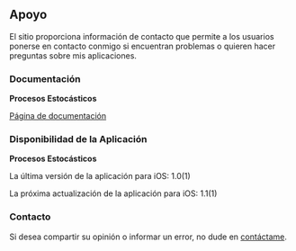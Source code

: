 ## Apoyo

El sitio proporciona información de contacto que permite a los usuarios ponerse en contacto conmigo si encuentran problemas o quieren hacer preguntas sobre mis aplicaciones.

### Documentación

**Procesos Estocásticos**

[Página de documentación](https://www.taketechease.com/time-series/stochastic-processes.html)
  
### Disponibilidad de la Aplicación

**Procesos Estocásticos**

La última versión de la aplicación para iOS: 1.0(1)
  
La próxima actualización de la aplicación para iOS: 1.1(1)
  
### Contacto

Si desea compartir su opinión o informar un error, no dude en [contáctame](mailto:i.d.kosinska@gmail.com).

